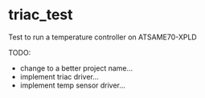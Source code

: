 # triac_test
Test to run a temperature controller on ATSAME70-XPLD 

TODO:
- change to a better project name...
- implement triac driver...
- implement temp sensor driver...
 
